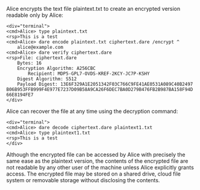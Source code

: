 
Alice encrypts the text file plaintext.txt to create an encrypted version
readable only by Alice:


~~~~
<div="terminal">
<cmd>Alice> type plaintext.txt
<rsp>This is a test
<cmd>Alice> dare encode plaintext.txt ciphertext.dare /encrypt ^
    alice@example.com 
<cmd>Alice> dare verify ciphertext.dare
<rsp>File: ciphertext.dare
    Bytes: 16
    Encryption Algorithm: A256CBC
        Recipient: MDP5-GPL7-OVDS-KREF-2KCY-JC7P-KSHY
    Digest Algorithm: S512
    Payload Digest: 13E6F329A1E2051342F03C766C9FE41AE0531A089C40B2497
B06B953FFB999F4E977E7237D09B58A9CA26F6DEC7BA0D279B476FB2B987BA158F94D
66E8194FE7
</div>
~~~~

Alice can recover the file at any time using the decryption command:


~~~~
<div="terminal">
<cmd>Alice> dare decode ciphertext.dare plaintext1.txt
<cmd>Alice> type plaintext1.txt
<rsp>This is a test
</div>
~~~~

Although the encrypted file can be accessed by Alice with precisely the same ease as the plaintext
version, the contents of the encrypted file are not readable by any other user of the machine unless 
Alice explicitly grants access. The encrypted file may be stored on a shared drive, cloud file system
or removable storage without disclosing the contents.

